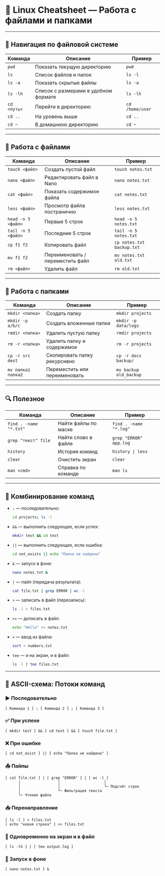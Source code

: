 # 🐧 Linux Cheatsheet — Работа с файлами и папками

---

## 📂 Навигация по файловой системе

| Команда     | Описание                             | Пример          |
| ----------- | ------------------------------------ | --------------- |
| `pwd`       | Показать текущую директорию          | `pwd`           |
| `ls`        | Список файлов и папок                | `ls -l`         |
| `ls -a`     | Показать скрытые файлы               | `ls -a`         |
| `ls -lh`    | Список с размерами в удобном формате | `ls -lh`        |
| `cd <путь>` | Перейти в директорию                 | `cd /home/user` |
| `cd ..`     | На уровень выше                      | `cd ..`         |
| `cd ~`      | В домашнюю директорию                | `cd ~`          |

---

## 📄 Работа с файлами

| Команда            | Описание                         | Пример                    |
| ------------------ | -------------------------------- | ------------------------- |
| `touch <файл>`     | Создать пустой файл              | `touch notes.txt`         |
| `nano <файл>`      | Редактировать файл в Nano        | `nano notes.txt`          |
| `cat <файл>`       | Показать содержимое файла        | `cat notes.txt`           |
| `less <файл>`      | Просмотр файла постранично       | `less notes.txt`          |
| `head -n 5 <файл>` | Первые 5 строк                   | `head -n 5 notes.txt`     |
| `tail -n 5 <файл>` | Последние 5 строк                | `tail -n 5 notes.txt`     |
| `cp f1 f2`         | Копировать файл                  | `cp notes.txt backup.txt` |
| `mv f1 f2`         | Переименовать / переместить файл | `mv notes.txt old.txt`    |
| `rm <файл>`        | Удалить файл                     | `rm old.txt`              |

---

## 📁 Работа с папками

| Команда            | Описание                      | Пример                 |
| ------------------ | ----------------------------- | ---------------------- |
| `mkdir <папка>`    | Создать папку                 | `mkdir projects`       |
| `mkdir -p a/b/c`   | Создать вложенные папки       | `mkdir -p data/logs`   |
| `rmdir <папка>`    | Удалить пустую папку          | `rmdir projects`       |
| `rm -r <папка>`    | Удалить папку и содержимое    | `rm -r projects`       |
| `cp -r src dest`   | Скопировать папку рекурсивно  | `cp -r docs backup/`   |
| `mv папка1 папка2` | Переместить или переименовать | `mv backup old_backup` |

---

## 🔍 Полезное

| Команда                | Описание             | Пример                 |
| ---------------------- | -------------------- | ---------------------- |
| `find . -name "*.txt"` | Найти файлы по маске | `find . -name "*.log"` |
| `grep "текст" file`    | Найти слово в файле  | `grep "ERROR" app.log` |
| `history`              | История команд       | `history \| less`      |
| `clear`                | Очистить экран       | `clear`                |
| `man <cmd>`            | Справка по команде   | `man ls`               |

---

## 🔗 Комбинирование команд

- `;` — последовательно:
  ```bash
  cd projects; ls -l
  ```

* `&&` — выполнить следующее, если успех:

  ```bash
  mkdir test && cd test
  ```

* `||` — выполнить следующее, если ошибка:

  ```bash
  cd not_exists || echo "Папка не найдена"
  ```

* `&` — запуск в фоне:

  ```bash
  nano notes.txt &
  ```

* `|` — пайп (передача результата):

  ```bash
  cat file.txt | grep ERROR | wc -l
  ```

* `>` — записать в файл (перезапись):

  ```bash
  ls -l > files.txt
  ```

* `>>` — дописать в файл:

  ```bash
  echo "Hello" >> notes.txt
  ```

* `<` — ввод из файла:

  ```bash
  sort < numbers.txt
  ```

* `tee` — и на экран, и в файл:

  ```bash
  ls -l | tee files.txt
  ```

---

## 🎨 ASCII-схема: Потоки команд

### ▶ Последовательно

```
[ Команда 1 ] ; [ Команда 2 ] ; [ Команда 3 ]
```

### ✅ При успехе

```
[ mkdir test ] && [ cd test ] && [ touch file.txt ]
```

### ❌ При ошибке

```
[ cd not_exist ] || [ echo "Папка не найдена" ]
```

### 📤 Пайпы

```
[ cat file.txt ] | [ grep "ERROR" ] | [ wc -l ]
      │                 │                    │
      │                 │                    └─ Подсчёт строк
      │                 └─ Фильтрация текста
      └─ Чтение файла
```

### 📥 Перенаправление

```
[ ls -l ] > files.txt
[ echo "новая строка" ] >> files.txt
```

### 📡 Одновременно на экран и в файл

```
[ ls -lh ] | [ tee output.log ]
```

### 🏃 Запуск в фоне

```
[ nano notes.txt ] &
```
